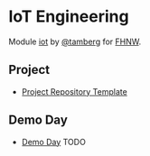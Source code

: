 # IoT Engineering
Module [iot](https://www.fhnw.ch/de/studium/module/9280188) by [@tamberg](https://twitter.com/tamberg) for [FHNW](https://www.fhnw.ch/).

## Project
- [Project Repository Template](../../../../fhnw-iot-project)

## Demo Day
- [Demo Day](http://www.tamberg.org/fhnw/2019/IoT14DemoDay.pdf) TODO
